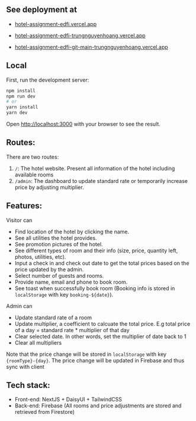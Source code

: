 ## See deployment at

- [hotel-assignment-edfi.vercel.app](hotel-assignment-edfi.vercel.app)

- [hotel-assignment-edfi-trungnguyenhoang.vercel.app](hotel-assignment-edfi-trungnguyenhoang.vercel.app)
- [hotel-assignment-edfi-git-main-trungnguyenhoang.vercel.app](hotel-assignment-edfi-git-main-trungnguyenhoang.vercel.app)

## Local

First, run the development server:

```bash
npm install
npm run dev
# or
yarn install
yarn dev
```

Open [http://localhost:3000](http://localhost:3000) with your browser to see the result.

## Routes:

There are two routes:

1. `/`: The hotel website. Present all information of the hotel including available rooms
2. `/admin`: The dashboard to update standard rate or temporarily increase price by adjusting multiplier.

## Features:

Visitor can

- Find location of the hotel by clicking the name.
- See all utilities the hotel provides.
- See promotion pictures of the hotel.
- See different types of room and their info (size, price, quantity left, photos, utilities, etc).
- Input a check in and check out date to get the total prices based on the price updated by the admin.
- Select number of guests and rooms.
- Provide name, email and phone to book room.
- See toast when successfully book room (Booking info is stored in `localStorage` with key `booking-${date}`).

Admin can

- Update standard rate of a room
- Update multiplier, a coefficient to calcuate the total price. E.g total price of a day = standard rate \* multiplier of that day
- Clear selected date. In other words, set the multiplier of date back to 1
- Clear all multipliers

Note that the price change will be stored in `localStorage` with key `{roomType}-{day}`. The price change will be updated in Firebase and thus sync with client

## Tech stack:

- Front-end: NextJS + DaisyUI + TailwindCSS
- Back-end: Firebase (All rooms and price adjustments are stored and retrieved from Firestore)
